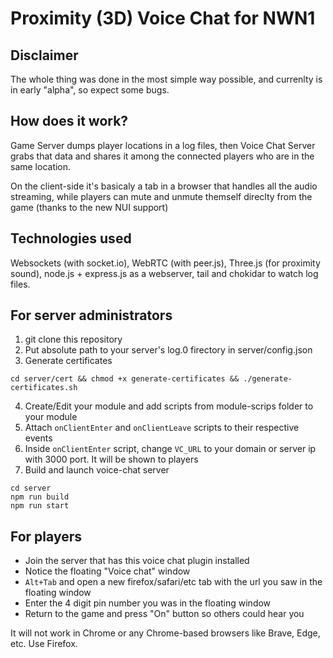 # Proximity (3D) Voice Chat for NWN1

## Disclaimer
The whole thing was done in the most simple way possible, and currenlty is in early "alpha", so expect some bugs.

## How does it work?
Game Server dumps player locations in a log files, then Voice Chat Server grabs that data and shares it among the connected players who are in the same location.

On the client-side it's basicaly a tab in a browser that handles all the audio streaming, while players can mute and unmute themself direclty from the game (thanks to the new NUI support)


## Technologies used
Websockets (with socket.io), WebRTC (with peer.js), Three.js (for proximity sound), node.js + express.js as a webserver, tail and chokidar to watch log files.


## For server administrators

1. git clone this repository
2. Put absolute path to your server's log.0 firectory in server/config.json
3. Generate certificates
```
cd server/cert && chmod +x generate-certificates && ./generate-certificates.sh
```
4. Create/Edit your module and add scripts from module-scrips folder to your module
5. Attach `onClientEnter` and `onClientLeave` scripts to their respective events
6. Inside `onClientEnter` script, change `VC_URL` to your domain or server ip with 3000 port. It will be shown to players
7. Build and launch voice-chat server
```
cd server
npm run build
npm run start
```

## For players

- Join the server that has this voice chat plugin installed
- Notice the floating "Voice chat" window
- `Alt+Tab` and open a new firefox/safari/etc tab with the url you saw in the floating window
- Enter the 4 digit pin number you was in the floating window
- Return to the game and press "On" button so others could hear you

It will not work in Chrome or any Chrome-based browsers like Brave, Edge, etc. Use Firefox.
